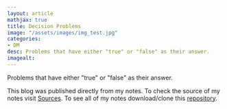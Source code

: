 ```yaml
---
layout: article
mathjax: true
title: Decision Problems
image: "/assets/images/img_test.jpg"
categories:
- DM
desc: Problems that have either "true" or "false" as their answer. 
imagealt: 
---
```


Problems that have either "true" or "false" as their answer.

This blog was published directly from my notes.
To check the source of my notes visit [Sources](sources.html).
To see all of my notes download/clone this [repository](https://github.com/bovem/CS).